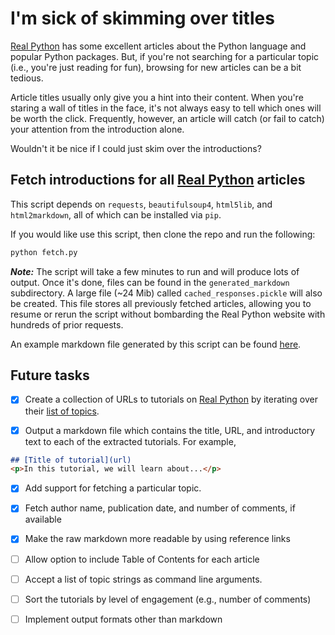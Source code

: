 # I'm sick of skimming over titles

[Real Python][rp] has some excellent articles about the Python language and
popular Python packages. But, if you're not searching for a particular topic
(i.e., you're just reading for fun), browsing for new articles can be a bit tedious.

Article titles usually only give you a hint into their content. When you're
staring a wall of titles in the face, it's not always easy to tell which ones
will be worth the click. Frequently, however, an article will catch (or fail to
catch) your attention from the introduction alone.

Wouldn't it be nice if I could just skim over the introductions?

## Fetch introductions for all [Real Python][rp] articles

This script depends on `requests`, `beautifulsoup4`, `html5lib`, and `html2markdown`, all of which can be installed via `pip`.

If you would like use this script, then clone the repo and run the following:

```bash
python fetch.py
```

*__Note:__* The script will take a few minutes to run and will produce lots of
output. Once it's done, files can be found in the `generated_markdown` subdirectory.
A large file (~24 Mib) called `cached_responses.pickle` will also be created. This
file stores all previously fetched articles, allowing you to resume or rerun the
script without bombarding the Real Python website with hundreds of prior requests.

An example markdown file generated by this script can be found [here][example-md].

## Future tasks
- [X] Create a collection of URLs to tutorials on [Real Python][rp] by iterating
over their [list of topics][topics].

- [X] Output a markdown file which contains the title, URL, and introductory
text to each of the extracted tutorials. For example,

```markdown
## [Title of tutorial](url)
<p>In this tutorial, we will learn about...</p>
```

- [X] Add support for fetching a particular topic.

- [X] Fetch author name, publication date, and number of comments, if available

- [X] Make the raw markdown more readable by using reference links

- [ ] Allow option to include Table of Contents for each article

- [ ] Accept a list of topic strings as command line arguments.

- [ ] Sort the tutorials by level of engagement (e.g., number of comments)

- [ ] Implement output formats other than markdown 

[rp]: https://realpython.com
[topics]: https://realpython.com/tutorials/all/
[example-md]: examples/docker_non_premium_tutorials.md
